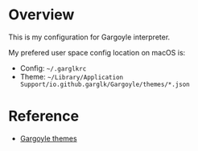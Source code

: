 # Overview
This is my configuration for Gargoyle interpreter.

My prefered user space config location on macOS is:
- Config: `~/.garglkrc`
- Theme: `~/Library/Application Support/io.github.garglk/Gargoyle/themes/*.json`

# Reference
- [Gargoyle themes](https://github.com/garglk/garglk/blob/2023.1/THEMES.md)

